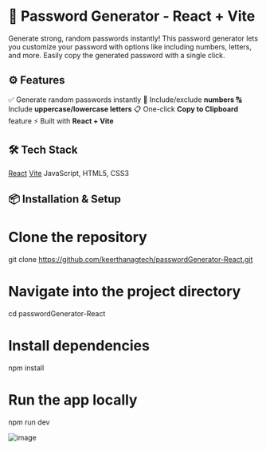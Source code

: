 # 🔐 Password Generator - React + Vite

Generate strong, random passwords instantly! This password generator lets you customize your password with options like including numbers, letters, and more. Easily copy the generated password with a single click.

## ⚙️ Features

 ✅ Generate random passwords instantly
 🔢 Include/exclude **numbers**
 🔠 Include **uppercase/lowercase letters**
 📋 One-click **Copy to Clipboard** feature
 ⚡ Built with **React + Vite**



## 🛠️ Tech Stack

[React](https://reactjs.org/)
 [Vite](https://vitejs.dev/)
 JavaScript, HTML5, CSS3

## 📦 Installation & Setup

# Clone the repository
git clone https://github.com/keerthanagtech/passwordGenerator-React.git

# Navigate into the project directory
cd passwordGenerator-React

# Install dependencies
npm install

# Run the app locally
npm run dev


![image](https://github.com/user-attachments/assets/4d9b1e1f-c0a8-4dfa-b5dd-041d728caffd)

